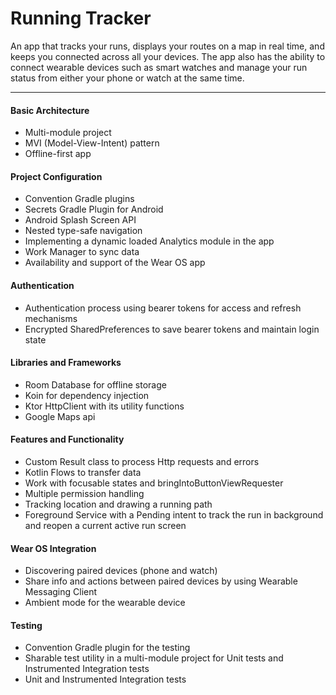 # Running Tracker

An app that tracks your runs, displays your routes on a map in real time, and keeps you connected
across all your devices. The app also has the ability to connect wearable devices such as smart
watches and manage your run status from either your phone or watch at the same time.

---

#### Basic Architecture
- Multi-module project
- MVI (Model-View-Intent) pattern
- Offline-first app

#### Project Configuration
- Convention Gradle plugins
- Secrets Gradle Plugin for Android
- Android Splash Screen API
- Nested type-safe navigation
- Implementing a dynamic loaded Analytics module in the app
- Work Manager to sync data
- Availability and support of the Wear OS app

#### Authentication
- Authentication process using bearer tokens for access and refresh mechanisms
- Encrypted SharedPreferences to save bearer tokens and maintain login state

#### Libraries and Frameworks
- Room Database for offline storage
- Koin for dependency injection
- Ktor HttpClient with its utility functions
- Google Maps api

#### Features and Functionality
- Custom Result class to process Http requests and errors
- Kotlin Flows to transfer data
- Work with focusable states and bringIntoButtonViewRequester
- Multiple permission handling
- Tracking location and drawing a running path
- Foreground Service with a Pending intent to track the run in background and reopen a current
  active run screen

#### Wear OS Integration
- Discovering paired devices (phone and watch)
- Share info and actions between paired devices by using Wearable Messaging Client
- Ambient mode for the wearable device

#### Testing
- Convention Gradle plugin for the testing
- Sharable test utility in a multi-module project for Unit tests and Instrumented Integration tests
- Unit and Instrumented Integration tests
